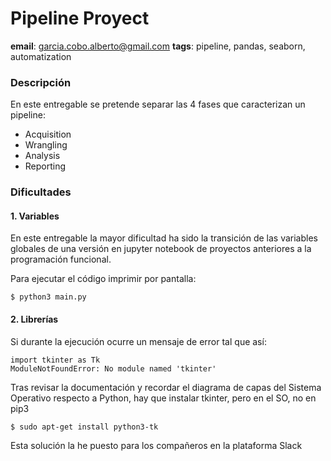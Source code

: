 # Pipeline Proyect

**email**: garcia.cobo.alberto@gmail.com
**tags**: pipeline, pandas, seaborn, automatization

### Descripción

En este entregable se pretende separar las 4 fases que caracterizan un pipeline: 

* Acquisition
* Wrangling
* Analysis
* Reporting

### Dificultades
#### 1. Variables
En este entregable la mayor dificultad ha sido la transición de las variables globales de una versión en jupyter notebook de proyectos anteriores a la programación funcional. 

Para ejecutar el código imprimir por pantalla:
```
$ python3 main.py
```
#### 2. Librerías
Si durante la ejecución ocurre un mensaje de error tal que así: 
```
import tkinter as Tk
ModuleNotFoundError: No module named 'tkinter'
```
Tras revisar la documentación y recordar el diagrama de capas del Sistema Operativo respecto a Python, hay que instalar tkinter, pero en el SO, no en pip3
```
$ sudo apt-get install python3-tk
```
Esta solución la he puesto para los compañeros en la plataforma Slack
